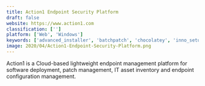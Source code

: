 ```yaml
---
title: Action1 Endpoint Security Platform
draft: false 
website: https://www.action1.com
classification: ['']
platform: ['Web', 'Windows']
keywords: ['advanced_installer', 'batchpatch', 'chocolatey', 'inno_setup', 'just_install', 'ketarin', 'lansweeper_network_inventory', 'manageengine_desktop_central', 'network_inventory_advisor', 'open-audit', 'patch_my_pc', 'speccy', 'spiceworks_help_desk', 'sumo', 'total_network_inventory', 'whdownloader', 'wsus_offline_update', 'windows_updates_downloader', 'wuinstall', 'zero_install', 'scoop']
image: 2020/04/Action1-Endpoint-Security-Platform.png
---
```

Action1 is a Cloud-based lightweight endpoint management platform for software deployment, patch management, IT asset inventory and endpoint configuration management.